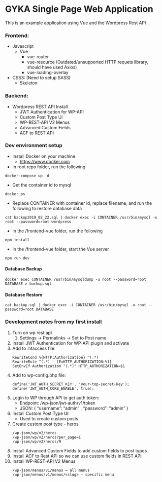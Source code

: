 # GYKA Single Page Web Application

This is an example application using Vue and the Wordpress Rest API

### Frontend:
* Javascript
    * Vue
        * vue-router
        * vue-resource (Outdated/unsupported HTTP requets library, should have used Axios)
        * vue-loading-overlay
* CSS3: (Need to setup SASS)
    * Skeleton

### Backend:
* Wordpress REST API Install
    * JWT Authentication for WP-API
    * Custom Post Type UI
    * WP-REST-API V2 Menus
    * Advanced Custom Fields
    * ACF to REST API

### Dev environment setup
* Install Docker on your machine
    * https://www.docker.com
* In root repo folder, run the following
```
docker-compose up -d
```
* Get the container id to mysql
```
docker ps
```
* Replace CONTAINER with container id, replace filename, and run the following to restore database data
```
cat backup2019_02_22.sql | docker exec -i CONTAINER /usr/bin/mysql -u root --password=root wordpress
```
* In the /frontend-vue folder, run the following
```
npm install
```
* In the /frontend-vue folder, start the Vue server
```
npm run dev
```

#### Database Backup
```
docker exec CONTAINER /usr/bin/mysqldump -u root --password=root DATABASE > backup.sql
```

#### Database Restore
```
cat backup.sql | docker exec -i CONTAINER /usr/bin/mysql -u root --password=root DATABASE
```

### Development notes from my first install
1. Turn on wp rest api
    1. Settings -> Permalinks -> Set to Post name
2. Install JWT Authentication for WP-API plugin and activate
3. Add to .htaccess file:
    ```
    RewriteCond %{HTTP:Authorization} ^(.*)
    RewriteRule ^(.*) - [E=HTTP_AUTHORIZATION:%1]
    SetEnvIf Authorization "(.*)" HTTP_AUTHORIZATION=$1
    ```
4. Add to wp-config.php file:
    ```
    define('JWT_AUTH_SECRET_KEY', 'your-top-secret-key');
    define('JWT_AUTH_CORS_ENABLE', true);
    ```
5. Login to WP through API to get auth token:
    * Endpoint: /wp-json/jwt-auth/v1/token
    * JSON: { “username”: “admin” , “password”: “admin” }
6. Install Custom Post Type UI
    * Used to create custom posts
7. Create custom post type - heros
    ```
    /wp-json/wp/v2/heros
    /wp-json/wp/v2/heros?per_page=1
    /wp-json/wp/v2/heros/9
    ```
8. Install Advanced Custom Fields to add custom fields to post types
9. Install ACF to Rest API so we can use custom fields in REST API
12. Install WP-REST-API V2 Menus
    ```
    /wp-json/menus/v1/menus — all menus
    /wp-json/menus/v1/menus/<slug> — specific menu
    ```